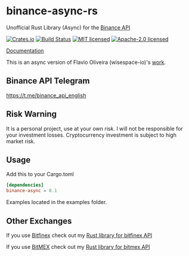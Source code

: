 # binance-async-rs

Unofficial Rust Library (Async) for the [Binance API](https://github.com/binance-exchange/binance-official-api-docs)

[![Crates.io](https://img.shields.io/crates/v/binance-async.svg)](https://crates.io/crates/binance-async)
[![Build Status](https://travis-ci.org/dovahcrow/binance-async-rs.png?branch=master)](https://travis-ci.org/dovahcrow/binance-async-rs)
[![MIT licensed](https://img.shields.io/badge/License-MIT-blue.svg)](./LICENSE-MIT)
[![Apache-2.0 licensed](https://img.shields.io/badge/License-Apache%202.0-blue.svg)](./LICENSE-APACHE)

[Documentation](https://docs.rs/crate/binance-async)

This is an async version of Flavio Oliveira (wisespace-io)'s [work](https://github.com/wisespace-io/binance-rs).
## Binance API Telegram

  <https://t.me/binance_api_english>

## Risk Warning

It is a personal project, use at your own risk. I will not be responsible for your investment losses.
Cryptocurrency investment is subject to high market risk.

## Usage

Add this to your Cargo.toml

```toml
[dependencies]
binance-async = 0.1
```

Examples located in the examples folder.

## Other Exchanges

If you use [Bitfinex](https://www.bitfinex.com/) check out my [Rust library for bitfinex API](https://github.com/wisespace-io/bitfinex-rs)

If you use [BitMEX](https://www.bitmex.com/) check out my [Rust library for bitmex API](https://github.com/dovahcrow/bitmex-rs)

